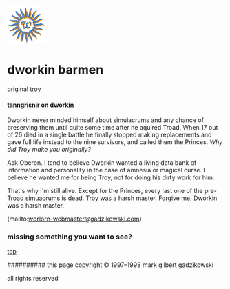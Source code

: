 ![wsun](assets/wsun.gif)

# dworkin barmen

 

original  [troy](troy.md)

#### tanngrisnir on dworkin

 Dworkin never minded himself about simulacrums and any chance of preserving them until quite some time after he aquired Troad. When 17 out of 26 died in a single battle he finally stopped making replacements and gave full life instead to the nine survivors, and called them the Princes. 
 *Why did Troy make you originally?* 


 Ask Oberon. I tend to believe Dworkin wanted a living data bank of information and personality in the case of amnesia or magical curse. I believe he wanted me for being Troy, not for doing his dirty work for him. 


 That's why I'm still alive. Except for the Princes, every last one of the pre-Troad simuacrums is dead. Troy was a harsh master. Forgive me; Dworkin was a harsh master. 



 (mailto:worlorn-webmaster@gadzikowski.com) 


### missing something you want to see?



 [top](#top) 


########## this page copyright © 1997–1998 mark gilbert gadzikowski

all rights reserved